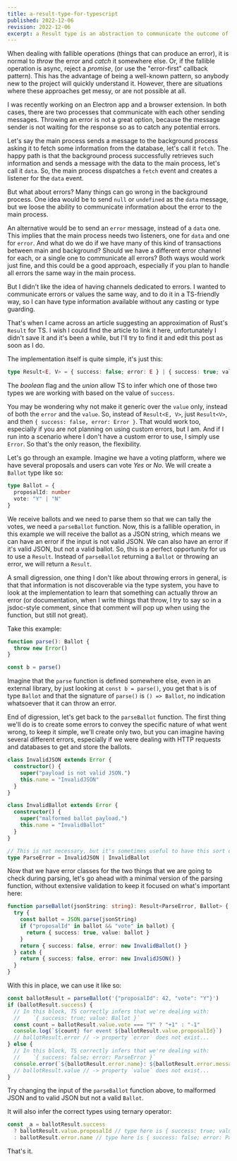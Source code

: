 ```yaml
---
title: a-result-type-for-typescript
published: 2022-12-06
revision: 2022-12-06
excerpt: a Result type is an abstraction to communicate the outcome of fallible operations. In the JS world, we are probably more used to throwing errors, but this approach has its advantages, especially in message-based communication.
---
```


When dealing with fallible operations (things that can produce an error), it is normal to _throw_ the error and _catch_ it somewhere else. Or, if the fallible operation is async, reject a _promise_, (or use the "error-first" callback pattern). This has the advantage of being a well-known pattern, so anybody new to the project will quickly understand it.
However, there are situations where these approaches get messy, or are not possible at all.

I was recently working on an Electron app and a browser extension. In both cases, there are two processes that communicate with each other sending messages. Throwing an error is not a great option, because the message sender is not waiting for the response so as to catch any potential errors.

Let's say the main process sends a message to the background process asking it to fetch some information from the database, let's call it `fetch`. The happy path is that the background process successfully retrieves such information and sends a message with the data to the main process, let's call it `data`. So, the main process dispatches a `fetch` event and creates a listener for the `data` event.

But what about errors? Many things can go wrong in the background process.
One idea would be to send `null` or `undefined` as the `data` message, but we loose the ability to communicate information about the error to the main process.

An alternative would be to send an `error` message, instead of a `data` one. This implies that the main process needs two listeners, one for `data` and one for `error`. And what do we do if we have many of this kind of transactions between main and background? Should we have a different error channel for each, or a single one to communicate all errors? Both ways would work just fine, and this could be a good approach, especially if you plan to handle all errors the same way in the main process.

But I didn't like the idea of having channels dedicated to errors. I wanted to communicate errors or values the same way, and to do it in a TS-friendly way, so I can have type information available without any casting or type guarding.

That's when I came across an article suggesting an approximation of Rust's `Result` for TS. I wish I could find the article to link it here, unfortunately I didn't save it and it's been a while, but I'll try to find it and edit this post as soon as I do.

The implementation itself is quite simple, it's just this:

```typescript
type Result<E, V> = { success: false; error: E } | { success: true; value: V }
```

The _boolean_ flag and the _union_ allow TS to infer which one of those two types we are working with based on the value of `success`.

You may be wondering why not make it generic over the `value` only, instead of both the `error` and the `value`. So, instead of `Result<E, V>`, just `Result<V>`, and then `{ success: false, error: Error }`.
That would work too, especially if you are not planning on using custom errors, but I am. And if I run into a scenario where I don't have a custom error to use, I simply use `Error`. So that's the only reason, the flexibility.

Let's go through an example. Imagine we have a voting platform, where we have several proposals and users can vote _Yes_ or _No_. We will create a `Ballot` type like so:

```typescript
type Ballot = {
  proposalId: number
  vote: "Y" | "N"
}
```

We receive ballots and we need to parse them so that we can tally the votes, we need a `parseBallot` function. Now, this is a fallible operation, in this example we will receive the ballot as a JSON string, which means we can have an error if the input is not valid JSON. We can also have an error if it's valid JSON, but not a valid ballot. So, this is a perfect opportunity for us to use a `Result`.
Instead of `parseBallot` returning a `Ballot` or throwing an error, we will return a `Result`.

A small digression, one thing I don't like about throwing errors in general, is that that information is not discoverable via the type system, you have to look at the implementation to learn that something can actually throw an error (or documentation, when I write things that throw, I try to say so in a jsdoc-style comment, since that comment will pop up when using the function, but still not great).

Take this example:

```typescript
function parse(): Ballot {
  throw new Error()
}

const b = parse()
```

Imagine that the `parse` function is defined somewhere else, even in an external library, by just looking at `const b = parse()`, you get that `b` is of type `Ballot` and that the signature of `parse()` is `() => Ballot`, no indication whatsoever that it can throw an error.

End of digression, let's get back to the `parseBallot` function. The first thing we'll do is to create some errors to convey the specific nature of what went wrong, to keep it simple, we'll create only two, but you can imagine having several different errors, especially if we were dealing with HTTP requests and databases to get and store the ballots.

```typescript
class InvalidJSON extends Error {
  constructor() {
    super("payload is not valid JSON.")
    this.name = "InvalidJSON"
  }
}

class InvalidBallot extends Error {
  constructor() {
    super("malformed ballot payload.")
    this.name = "InvalidBallot"
  }
}

// This is not necessary, but it's sometimes useful to have this sort of "alias"
type ParseError = InvalidJSON | InvalidBallot
```

Now that we have error classes for the two things that we are going to check during parsing, let's go ahead with a minimal version of the parsing function, without extensive validation to keep it focused on what's important here:

```typescript
function parseBallot(jsonString: string): Result<ParseError, Ballot> {
  try {
    const ballot = JSON.parse(jsonString)
    if ("proposalId" in ballot && "vote" in ballot) {
      return { success: true, value: ballot }
    }
    return { success: false, error: new InvalidBallot() }
  } catch {
    return { success: false, error: new InvalidJSON() }
  }
}
```

With this in place, we can use it like so:

```typescript
const ballotResult = parseBallot('{"proposalId": 42, "vote": "Y"}')
if (ballotResult.success) {
  // In this block, TS correctly infers that we're dealing with:
  //    `{ success: true; value: Ballot }`
  const count = ballotResult.value.vote === "Y" ? "+1" : "-1"
  console.log(`${count} for event ${ballotResult.value.proposalId}`)
  // ballotResult.error // -> property `error` does not exist...
} else {
  // In this block, TS correctly infers that we're dealing with:
  //    `{ success: false; error: ParseError }`
  console.error(`${ballotResult.error.name}: ${ballotResult.error.message}`)
  // ballotResult.value // -> property `value` does not exist...
}
```

Try changing the input of the `parseBallot` function above, to malformed JSON and to valid JSON but not a valid `Ballot`.

It will also infer the correct types using ternary operator:

```typescript
const _a = ballotResult.success
  ? ballotResult.value.proposalId // type here is { success: true; value: Ballot }
  : ballotResult.error.name // type here is { success: false; error: ParseError }
```

That's it.
